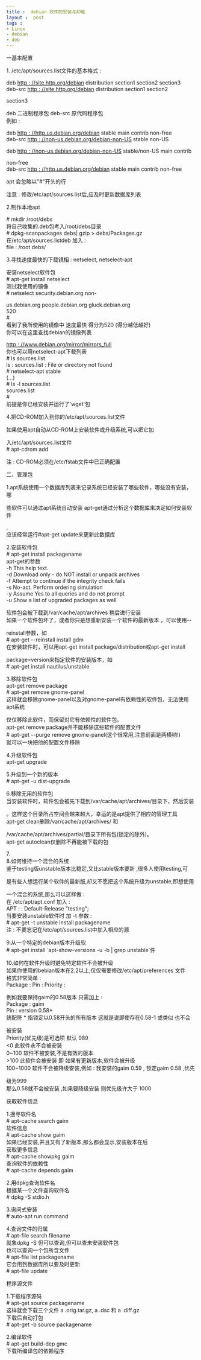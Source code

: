 ```yaml
---
title :  debian 软件的安装与卸载
layout :  post
tags : 
- Linux
- debian
- deb
---
```

<div> <p>一基本配置</p><p>1. /etc/apt/sources.list文件的基本格式 : </p><p>deb <a href="http : //site.http.org/debian">http : //site.http.org/debian</a> distribution section1 section2 section3<br>deb-src <a href="http : //site.http.org/debian">http : //site.http.org/debian</a> distribution section1 section2</p><p>section3</p><p>deb 二进制程序包 deb-src 原代码程序包<br>例如 : </p><p>deb <a href="http : //http.us.debian.org/debian">http : //http.us.debian.org/debian</a> stable main contrib non-free<br>deb-src <a href="http : //non-us.debian.org/debian-non-US">http : //non-us.debian.org/debian-non-US</a> stable non-US</p><p>deb <a href="http : //non-us.debian.org/debian-non-US">http : //non-us.debian.org/debian-non-US</a> stable/non-US main contrib</p><p>non-free<br>deb-src <a href="http : //http.us.debian.org/debian">http : //http.us.debian.org/debian</a> stable main contrib non-free</p><p>apt 会忽略以"#"开头的行</p><p>注意 :  修改/etc/apt/sources.list后,应及时更新数据库列表</p><p>2.制作本地apt</p><p># mkdir /root/debs<br>将自己收集的.deb包考入/root/debs目录<br># dpkg-scanpackages debs| gzip &gt; debs/Packages.gz<br>在/etc/apt/sources.listdeb 加入 : <br>file : /root debs/</p><p>3.寻找速度最快的下载镜相 : netselect, netselect-apt</p><p>安装netselect软件包<br># apt-get install netselect<br>测试我使用的镜像<br># netselect security.debian.org   non-</p><p>us.debian.org people.debian.org gluck.debian.org<br>520 <br>#<br>看到了我所使用的镜像中 速度最快 得分为520 (得分越低越好)<br>你可以在这里查找debian的镜像列表</p><p><a href="http : //www.debian.org/mirror/mirrors_full">http : //www.debian.org/mirror/mirrors_full</a><br>你也可以用netselect-apt下载列表<br># ls sources.list<br>ls :  sources.list :  File or directory not found<br># netselect-apt stable<br>(...)<br># ls -l sources.list<br>sources.list<br>#<br>前提是你已经安装并运行了'wget'包</p><p>4.把CD-ROM加入到你的/etc/apt/sources.list文件</p><p>如果使用apt自动从CD-ROM上安装软件或升级系统,可以把它加</p><p>入/etc/apt/sources.list文件<br># apt-cdrom add</p><p>注 :  CD-ROM必须在/etc/fstab文件中已正确配置</p><p>二、管理包</p><p>1.apt系统使用一个数据库列表来记录系统已经安装了哪些软件，哪些没有安装，哪</p><p>些软件可以通过apt系统自动安装 apt-get通过分析这个数据库来决定如何安装软件</p><p>,<br>应该经常运行#apt-get update来更新此数据库</p><p>2.安装软件包<br># apt-get install packagename<br>apt-get的参数<br>-h This help text.<br>-d Download only - do NOT install or unpack archives<br>-f Attempt to continue if the integrity check fails<br>-s No-act. Perform ordering simulation<br>-y Assume Yes to all queries and do not prompt<br>-u Show a list of upgraded packages as well</p><p>软件包会被下载到/var/cache/apt/archives 稍后进行安装<br>如果一个软件包坏了，或者你只是想重新安装一个软件的最新版本 ，可以使用--</p><p>reinstall参数，如<br># apt-get --reinstall install gdm<br>在安装软件时，可以用apt-get install package/distribution或apt-get install</p><p>package=version来指定软件的安装版本，如<br># apt-get install nautilus/unstable</p><p>3.移除软件包<br>apt-get remove package<br># apt-get remove gnome-panel<br>这样就会移除gnome-panel以及对gnome-panel有依赖性的软件包，无法使用apt系统</p><p>仅仅移除此软件，而保留对它有依赖性的软件包。<br>apt-get remove package并不能移除这些软件的配置文件<br># apt-get --purge remove gnome-panel(这个很常用,注意前面是两横哟!)<br>就可以一块把他的配置文件移除</p><p>4.升级软件包<br>apt-get upgrade</p><p>5.升级到一个新的版本<br># apt-get -u dist-upgrade</p><p>6.移除无用的软件包<br>当安装软件时，软件包会被先下载到/var/cache/apt/archives/目录下，然后安装</p><p>。这样这个目录所占空间会越来越大，幸运的是apt提供了相应的管理工具<br>apt-get clean删除/var/cache/apt/archives/ 和</p><p>/var/cache/apt/archives/partial/目录下所有包(锁定的除外)。<br>apt-get autoclean仅删除不再能被下载的包</p><p>7.<br>8.如何维持一个混合的系统<br>鉴于testing版unstable版本比稳定,又比stable版本要新 ,很多人使用testing,可</p><p>是有些人想运行某个软件的最新版,却又不愿把这个系统升级为unstable,即想使用</p><p>一个混合的系统,那么可以这样做 : <br>在 /etc/apt/apt.conf 加入 : <br>APT :  : Default-Release "testing";<br>当要安装unstable软件时 加 -t 参数 : <br># apt-get -t unstable install packagename<br>注 : 不要忘记在/etc/apt/sources.list中加入相应的源</p><p>9.从一个特定的debian版本升级软<br># apt-get install `apt-show-versions -u -b | grep unstable`件</p><p>10.如何在软件升级时避免特定软件不会被升级<br>如果你使用的bebian版本在2.2以上,仅仅需要修改/etc/apt/preferences 文件<br>格式非常简单 : <br>Package :  Pin :  Priority : </p><p>例如我要保持gaim的0.58版本 只需加上 : <br>Package :  gaim<br>Pin :  version 0.58*<br>统配符 * 指锁定以0.58开头的所有版本 这就是说即使存在0.58-1 或类似 也不会</p><p>被安装<br>Priority(优先级)是可选项 默认 989<br>&lt;0 此软件永不会被安装<br>0~100 软件不被安装,不是有效的版本<br>&gt;100 此软件会被安装 即 如果有更新版本,软件会被升级<br>100~1000 软件不会被降级安装,例如 : 我安装的gaim 0.59 , 锁定gaim 0.58 ,优先</p><p>级为999<br>那么0.58就不会被安装 ,如果要降级安装 则优先级许大于 1000</p><p>获取软件信息</p><p>1.搜寻软件名<br># apt-cache search gaim<br>软件信息<br># apt-cache show gaim<br>如果已经安装,并且又有了新版本,那么都会显示,安装版本在后<br>获取更多信息<br># apt-cache showpkg gaim<br>查询软件的依赖性<br># apt-cache depends gaim</p><p>2.用dpkg查询软件名<br>根据某一个文件查询软件名<br># dpkg -S stdio.h</p><p>3.询问式安装<br># auto-apt run command</p><p>4.查询文件的归属<br># apt-file search filename<br>就象dpkg -S 但可以查询,但可以查未安装软件包<br>也可以查询一个包所含文件<br># apt-file list packagename<br>它会用到数据库所以要及时更新<br># apt-file update</p><p>程序源文件</p><p>1.下载程序源码<br># apt-get source packagename<br>这样就会下载三个文件 a .orig.tar.gz, a .dsc 和 a .diff.gz<br>下载后自动打包<br># apt-get -b source packagename</p><p>2.编译软件<br># apt-get build-dep gmc<br>下载所编译包的依赖程序</p><p> </p> </div>
